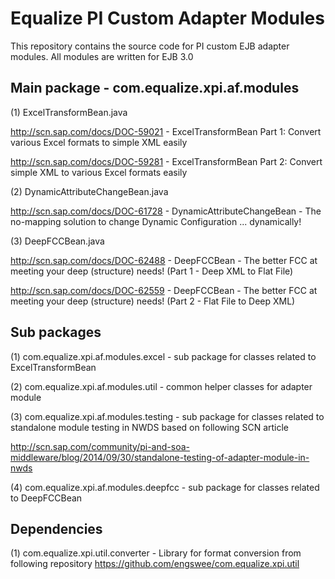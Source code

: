 Equalize PI Custom Adapter Modules
==================
This repository contains the source code for PI custom EJB adapter modules.
All modules are written for EJB 3.0

Main package - com.equalize.xpi.af.modules
----------------------------------------------------
(1) ExcelTransformBean.java

http://scn.sap.com/docs/DOC-59021 - ExcelTransformBean Part 1: Convert various Excel formats to simple XML easily

http://scn.sap.com/docs/DOC-59281 - ExcelTransformBean Part 2: Convert simple XML to various Excel formats easily

(2) DynamicAttributeChangeBean.java

http://scn.sap.com/docs/DOC-61728 - DynamicAttributeChangeBean - The no-mapping solution to change Dynamic Configuration ... dynamically!

(3) DeepFCCBean.java

http://scn.sap.com/docs/DOC-62488 - DeepFCCBean - The better FCC at meeting your deep (structure) needs! (Part 1 - Deep XML to Flat File)

http://scn.sap.com/docs/DOC-62559 - DeepFCCBean - The better FCC at meeting your deep (structure) needs! (Part 2 - Flat File to Deep XML)

Sub packages
----------------------------------------------------
(1) com.equalize.xpi.af.modules.excel - sub package for classes related to ExcelTransformBean

(2) com.equalize.xpi.af.modules.util - common helper classes for adapter module

(3) com.equalize.xpi.af.modules.testing - sub package for classes related to standalone module testing in NWDS based on following SCN article

http://scn.sap.com/community/pi-and-soa-middleware/blog/2014/09/30/standalone-testing-of-adapter-module-in-nwds

(4) com.equalize.xpi.af.modules.deepfcc - sub package for classes related to DeepFCCBean

Dependencies
----------------------------------------------------
(1) com.equalize.xpi.util.converter - Library for format conversion from following repository
https://github.com/engswee/com.equalize.xpi.util

